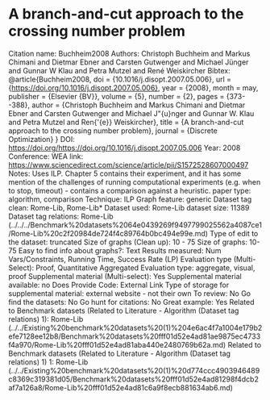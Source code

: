 # A branch-and-cut approach to the crossing number problem

Citation name: Buchheim2008
Authors: Christoph Buchheim and Markus Chimani and Dietmar Ebner and Carsten Gutwenger and Michael Jünger and Gunnar W Klau and Petra Mutzel and René Weiskircher
Bibtex: @article{Buchheim2008,
doi = {10.1016/j.disopt.2007.05.006},
url = {https://doi.org/10.1016/j.disopt.2007.05.006},
year = {2008},
month = may,
publisher = {Elsevier {BV}},
volume = {5},
number = {2},
pages = {373--388},
author = {Christoph Buchheim and Markus Chimani and Dietmar Ebner and Carsten Gutwenger and Michael J\"{u}nger and Gunnar W. Klau and Petra Mutzel and Ren{\'{e}} Weiskircher},
title = {A branch-and-cut approach to the crossing number problem},
journal = {Discrete Optimization}
}
DOI: https://doi.org/https://doi.org/10.1016/j.disopt.2007.05.006
Year: 2008
Conference: WEA
link: https://www.sciencedirect.com/science/article/pii/S1572528607000497
Notes: Uses ILP. Chapter 5 contains their experiment, and it has some mention of the challenges of running computational experiments (e.g. when to stop, timeout) - contains a comparison against a heuristic.
paper type: algorithm, comparison
Technique: ILP
Graph feature: generic
Dataset tag clean: Rome-Lib, Rome-Lib*
Dataset used: Rome-Lib
dataset size: 11389
Dataset tag relations: Rome-Lib (../../../Benchmark%20datasets%2064e0439269f9497799025562a4087ce1/Rome-Lib%20c2f20984de724f4c89764b0bc494e99e.md)
Type of edit to the dataset: truncated
Size of graphs (Clean up): 10 - 75
Size of graphs: 10-75
Easy to find info about graphs?: Text
Results measured: Num Vars/Constraints, Running Time, Success Rate (LP)
Evaluation type (Multi-Select): Proof, Quantitative Aggregated
Evaluation type: aggregate, visual, proof
Supplemental material (Multi-select): Yes
Supplemental material available: no
Does Provide Code: External Link
Type of storage for supplemental material: external website - not their own
To review: No
Go find the datasets: No
Go hunt for citations: No
Great example: Yes
Related to Benchmark datasets (Related to Literature - Algorithm (Dataset tag relations) 1): Rome-Lib (../../Existing%20benchmark%20datasets%20(1)%204e6ac4f7a1004e179b2efe7128ee12b8/Benchmark%20datasets%20fff01d52e4ad81ae9875ec4733f4a970/Rome-Lib%20fff01d52e4ad81aba440e2480769b62a.md)
Related to Benchmark datasets (Related to Literature - Algorithm (Dataset tag relations) 1) 1: Rome-Lib (../../Existing%20benchmark%20datasets%20(1)%20d774ccc4903946489c8369c319381d05/Benchmark%20datasets%20fff01d52e4ad81298f4dcb2af7a126a8/Rome-Lib%20fff01d52e4ad81c6a9f8ecb881634ab6.md)
